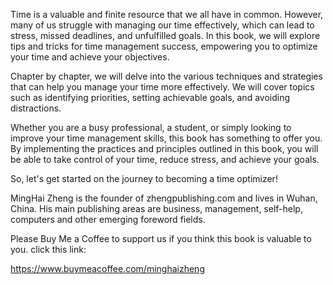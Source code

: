 
Time is a valuable and finite resource that we all have in common. However, many of us struggle with managing our time effectively, which can lead to stress, missed deadlines, and unfulfilled goals. In this book, we will explore tips and tricks for time management success, empowering you to optimize your time and achieve your objectives.

Chapter by chapter, we will delve into the various techniques and strategies that can help you manage your time more effectively. We will cover topics such as identifying priorities, setting achievable goals, and avoiding distractions.

Whether you are a busy professional, a student, or simply looking to improve your time management skills, this book has something to offer you. By implementing the practices and principles outlined in this book, you will be able to take control of your time, reduce stress, and achieve your goals.

So, let's get started on the journey to becoming a time optimizer!

MingHai Zheng is the founder of zhengpublishing.com and lives in Wuhan, China. His main publishing areas are business, management, self-help, computers and other emerging foreword fields.

Please Buy Me a Coffee to support us if you think this book is valuable to you. click this link:

https://www.buymeacoffee.com/minghaizheng
